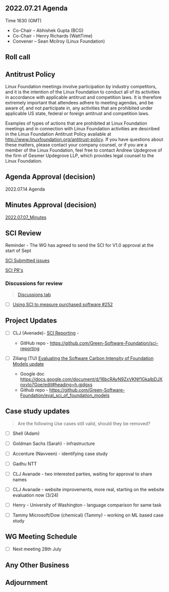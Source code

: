 ## 2022.07.21 Agenda

Time 1630 (GMT)

- Co-Chair – Abhishek Gupta (BCG)
- Co-Chair - Henry Richards (WattTime)
- Convener – Sean Mcilroy (Linux Foundation)

## Roll call
  
## Antitrust Policy
Linux Foundation meetings involve participation by industry competitors, and it is the intention of the Linux Foundation to conduct 
all of its activities in accordance with applicable antitrust and competition laws. 
It is therefore extremely important that attendees adhere to meeting agendas, and be aware of, and not participate in, any activities 
that are prohibited under applicable US state, federal or foreign antitrust and competition laws.

Examples of types of actions that are prohibited at Linux Foundation meetings and in connection with Linux Foundation activities are 
described in the Linux Foundation Antitrust Policy available at http://www.linuxfoundation.org/antitrust-policy. 
If you have questions about these matters, please contact your company counsel, or if you are a member of the Linux Foundation, 
feel free to contact Andrew Updegrove of the firm of Gesmer Updegrove LLP, which provides legal counsel to the Linux Foundation.
  
## Agenda Approval (decision) 

2022.07.14 Agenda

## Minutes Approval (decision) 

[2022.07.07_Minutes](https://github.com/Green-Software-Foundation/standards_wg/blob/main/Agenda_Minutes/2022.07.07.Minutes.md)

## SCI Review

Reminder - The WG has agreed to send the SCI for V1.0 approval at the start of Sept

[SCI Submitted issues](https://github.com/Green-Software-Foundation/software_carbon_intensity/issues)

[SCI PR's](https://github.com/Green-Software-Foundation/software_carbon_intensity/pulls)

### Discussions for review

> [Discussions tab](https://github.com/Green-Software-Foundation/software_carbon_intensity/discussions)

- [ ]  [Using SCI to measure purchased software #252](https://github.com/Green-Software-Foundation/software_carbon_intensity/discussions/253?converting=1)
 
## Project Updates

- [ ]  CLJ (Avenade)- [SCI Reporting](https://github.com/Green-Software-Foundation/sci-reporting) - 
    - GitHub repo - https://github.com/Green-Software-Foundation/sci-reporting
    
- [ ] Ziliang (TU) [Evaluating the Software Carbon Intensity of Foundation Models update](https://github.com/Green-Software-Foundation/eval_sci_of_foundation_models)
    - Google doc https://docs.google.com/document/d/16bcRAyN9ZxVKNf1GkaIbDJXnxvIo7Goe/edit#heading=h.gjdgxs
    - Github repo - https://github.com/Green-Software-Foundation/eval_sci_of_foundation_models

## Case study updates

> Are the following Use cases still valid, should they be removed?

- [ ] Shell (Adam) 

- [ ] Goldman Sachs (Sarah) - infrastructure

- [ ] Accenture (Navveen) - identifying case study 

- [ ]  Gadhu NTT 

- [ ]  CLJ Avanade - two interested parties, waiting for approval to share names

- [ ]  CLJ Avanade - website improvements, more real, starting on the website evaluation now (3/24)

- [ ]  Henry - University of Washington - language comparison for same task 

- [ ] Tammy Microsoft/Dow (chemical) (Tammy) - working on ML based case study

## WG Meeting Schedule

- [ ]  Next meeting 28th July

## Any Other Business

## Adjournment
